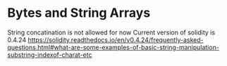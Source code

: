 # Bytes and String Arrays

String concatination is not allowed for now
Current version of solidity is 0.4.24
https://solidity.readthedocs.io/en/v0.4.24/frequently-asked-questions.html#what-are-some-examples-of-basic-string-manipulation-substring-indexof-charat-etc
